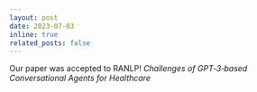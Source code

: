 ```yaml
---
layout: post
date: 2023-07-03 
inline: true
related_posts: false
---
```


Our paper was accepted to RANLP! *Challenges of GPT‑3‑based Conversational Agents for Healthcare*
